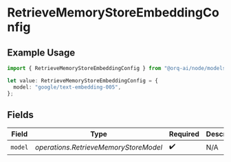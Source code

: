 # RetrieveMemoryStoreEmbeddingConfig

## Example Usage

```typescript
import { RetrieveMemoryStoreEmbeddingConfig } from "@orq-ai/node/models/operations";

let value: RetrieveMemoryStoreEmbeddingConfig = {
  model: "google/text-embedding-005",
};
```

## Fields

| Field                                 | Type                                  | Required                              | Description                           |
| ------------------------------------- | ------------------------------------- | ------------------------------------- | ------------------------------------- |
| `model`                               | *operations.RetrieveMemoryStoreModel* | :heavy_check_mark:                    | N/A                                   |